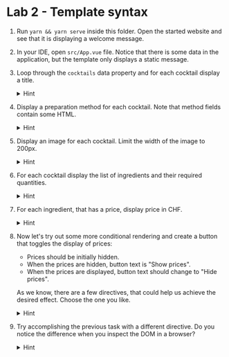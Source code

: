 # Lab 2 - Template syntax

1. Run `yarn && yarn serve` inside this folder. Open the started website and see that it is displaying a welcome message.
1. In your IDE, open `src/App.vue` file. Notice that there is some data in the application, but the template only displays a static message.
1. Loop through the `cocktails` data property and for each cocktail display a title.

    <details>
    <summary>Hint</summary>
    
    ```vue
    <template>
      <div id='app'>
        <div v-for="cocktail in cocktails">
          <h3>
            {{cocktail.title}}
          </h3>
        </div>
      </div>
    </template>
    ```
    </details>

1. Display a preparation method for each cocktail. Note that method fields contain some HTML.

    <details>
    <summary>Hint</summary>
    
    ```vue
    <template>
      <div id='app'>
        <div v-for="cocktail in cocktails">
          <h3>
            {{cocktail.title}}
          </h3>
          <div v-html="cocktail.method"></div>
        </div>
      </div>
    </template>
    ```
    </details>

1. Display an image for each cocktail. Limit the width of the image to 200px.

    <details>
    <summary>Hint</summary>
    
    ```vue
    <template>
      <div id='app'>
        <div v-for="cocktail in cocktails">
          <h3>
            {{cocktail.title}}
          </h3>
          <div><img :src="cocktail.imageUrl" width="200"></div>
          <div v-html="cocktail.method"></div>
        </div>
      </div>
    </template>
    ```
    </details>

1. For each cocktail display the list of ingredients and their required quantities.

    <details>
    <summary>Hint</summary>
    
    ```vue
    <template>
      <div id='app'>
        <div v-for="cocktail in cocktails">
          <h3>
            {{cocktail.title}}
          </h3>
          <div><img :src="cocktail.imageUrl" width="200"></div>
          <ul>
            <li v-for="ingredient in cocktail.ingredients">
              {{ingredient.quantity}} {{ingredient.title}}
            </li>
          </ul>
          <div v-html="cocktail.method"></div>
        </div>
      </div>
    </template>
    ```
    </details>

1. For each ingredient, that has a price, display price in CHF.

    <details>
    <summary>Hint</summary>
    
    ```vue
    <template>
      <div id='app'>
        <div v-for="cocktail in cocktails">
          <h3>
            {{cocktail.title}}
          </h3>
          <div><img :src="cocktail.imageUrl" width="200"></div>
          <ul>
            <li v-for="ingredient in cocktail.ingredients">
              {{ingredient.quantity}} {{ingredient.title}}
              <strong v-if="ingredient.price">CHF {{ingredient.price}}</strong>
            </li>
          </ul>
          <div v-html="cocktail.method"></div>
        </div>
      </div>
    </template>
    ```
    </details>

1. Now let's try out some more conditional rendering and create a button that toggles the display of prices:
    
    - Prices should be initially hidden.
    - When the prices are hidden, button text is "Show prices".
    - When the prices are displayed, button text should change to "Hide prices".
    
   As we know, there are a few directives, that could help us achieve the desired effect. Choose the one you like.
         
   <details>
    <summary>Hint</summary>
    
    Here's a version with v-if:

    ```vue
    <template>
      <div id='app'>
        <button v-on:click="displayPrices = !displayPrices" v-text="displayPrices ? 'Hide prices' : 'Show prices'"></button>
        <div v-for="cocktail in cocktails">
          <h3>
            {{cocktail.title}}
          </h3>
          <div><img :src="cocktail.imageUrl" width="200"></div>
          <ul>
            <li v-for="ingredient in cocktail.ingredients">
              {{ingredient.quantity}} {{ingredient.title}}
              <strong v-if="displayPrices && ingredient.price">CHF {{ingredient.price}}</strong>
            </li>
          </ul>
          <div v-html="cocktail.method"></div>
        </div>
      </div>
    </template>  
    ```
   </details>
    
1. Try accomplishing the previous task with a different directive. Do you notice the difference when you inspect the DOM in a browser?

    <details>
    <summary>Hint</summary>
    
    Here's a version with v-show:
    
    ```vue
    <template>
      <div id='app'>
        <button v-on:click="displayPrices = !displayPrices" v-text="displayPrices ? 'Hide prices' : 'Show prices'"></button>
        <div v-for="cocktail in cocktails">
          <h3>
            {{cocktail.title}}
          </h3>
          <div><img :src="cocktail.imageUrl" width="200"></div>
          <ul>
            <li v-for="ingredient in cocktail.ingredients">
              {{ingredient.quantity}} {{ingredient.title}}
              <strong v-if="ingredient.price" v-show="displayPrices">CHF {{ingredient.price}}</strong>
            </li>
          </ul>
          <div v-html="cocktail.method"></div>
        </div>
      </div>
   </template>
    ```
    </details>

